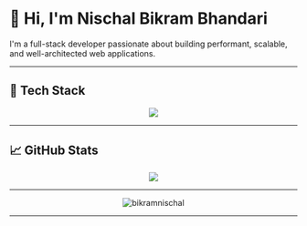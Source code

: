 # 👋 Hi, I'm Nischal Bikram Bhandari

I'm a full-stack developer passionate about building performant, scalable, and well-architected web applications.

---

## 🧰 Tech Stack

<p align="center">
  <img src="https://skillicons.dev/icons?i=html,css,js,ts,react,nextjs,nodejs,express,tailwind,python,dotnet,bash,nginx,mysql,postgres,mongodb,git,githubactions" />
</p>

---

## 📈 GitHub Stats

<p align="center">
  <img src="https://nirzak-streak-stats.vercel.app/?user=bikramnischal&theme=dark&hide_border=false" />
</p>

---
<p align="center"><img align="center" src="https://github-readme-stats.vercel.app/api/top-langs?username=bikramnischal&show_icons=true&locale=en&layout=compact&theme=dark" alt="bikramnischal" /></p>

---
